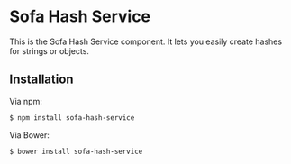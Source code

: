 # Sofa Hash Service

This is the Sofa Hash Service component.
It lets you easily create hashes for strings or objects.

## Installation

Via npm:

```sh
$ npm install sofa-hash-service
```

Via Bower:

```sh
$ bower install sofa-hash-service
```
